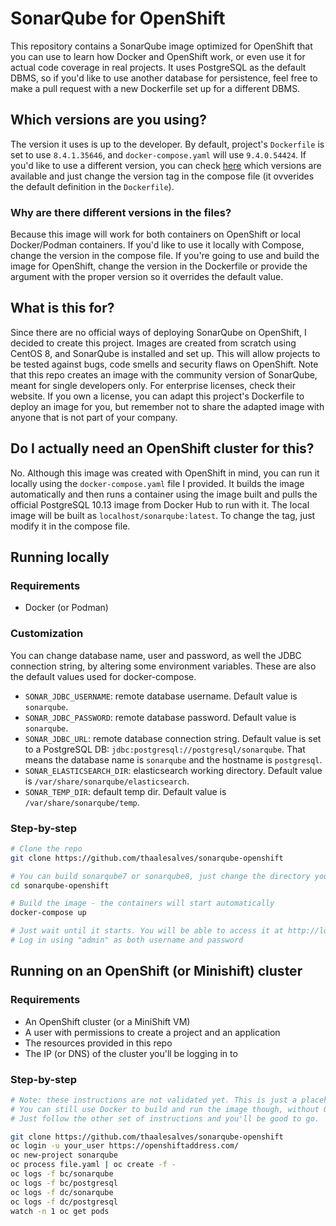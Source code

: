# SonarQube for OpenShift
This repository contains a SonarQube image optimized for OpenShift that you can use to learn how Docker and OpenShift work, or even use it for actual code coverage in real projects. It uses PostgreSQL as the default DBMS, so if you'd like to use another database for persistence, feel free to make a pull request with a new Dockerfile set up for a different DBMS.

## Which versions are you using?
The version it uses is up to the developer. By default, project's `Dockerfile` is set to use `8.4.1.35646`, and `docker-compose.yaml` will use `9.4.0.54424`. If you'd like to use a different version, you can check [here](https://binaries.sonarsource.com/?prefix=Distribution/sonarqube/) which versions are available and just change the version tag in the compose file (it ovverides the default definition in the `Dockerfile`).

### Why are there different versions in the files?
Because this image will work for both containers on OpenShift or local Docker/Podman containers. If you'd like to use it locally with Compose, change the version in the compose file. If you're going to use and build the image for OpenShift, change the version in the Dockerfile or provide the argument with the proper version so it overrides the default value.

## What is this for?
Since there are no official ways of deploying SonarQube on OpenShift, I decided to create this project. Images are created from scratch using CentOS 8, and SonarQube is installed and set up. This will allow projects to be tested against bugs, code smells and security flaws on OpenShift. Note that this repo creates an image with the community version of SonarQube, meant for single developers only. For enterprise licenses, check their website. If you own a license, you can adapt this project's Dockerfile to deploy an image for you, but remember not to share the adapted image with anyone that is not part of your company.

## Do I actually need an OpenShift cluster for this?
No. Although this image was created with OpenShift in mind, you can run it locally using the `docker-compose.yaml` file I provided. It builds the image automatically and then runs a container using the image built and pulls the official PostgreSQL 10.13 image from Docker Hub to run with it. The local image will be built as `localhost/sonarqube:latest`. To change the tag, just modify it in the compose file.

## Running locally
### Requirements
* Docker (or Podman)

### Customization
You can change database name, user and password, as well the JDBC connection string, by altering some environment variables. These are also the default values used for docker-compose.

* `SONAR_JDBC_USERNAME`: remote database username. Default value is `sonarqube`.
* `SONAR_JDBC_PASSWORD`: remote database password. Default value is `sonarqube`.
* `SONAR_JDBC_URL`: remote database connection string. Default value is set to a PostgreSQL DB: `jdbc:postgresql://postgresql/sonarqube`. That means the database name is `sonarqube` and the hostname is `postgresql`.
* `SONAR_ELASTICSEARCH_DIR`: elasticsearch working directory. Default value is `/var/share/sonarqube/elasticsearch`.
* `SONAR_TEMP_DIR`: default temp dir. Default value is `/var/share/sonarqube/temp`.

### Step-by-step
```bash
# Clone the repo
git clone https://github.com/thaalesalves/sonarqube-openshift

# You can build sonarqube7 or sonarqube8, just change the directory you'll cd into
cd sonarqube-openshift

# Build the image - the containers will start automatically
docker-compose up

# Just wait until it starts. You will be able to access it at http://localhost:9000 with your browser
# Log in using "admin" as both username and password
```

## Running on an OpenShift (or Minishift) cluster
### Requirements
* An OpenShift cluster (or a MiniShift VM)
* A user with permissions to create a project and an application
* The resources provided in this repo
* The IP (or DNS) of the cluster you'll be logging in to

### Step-by-step
```bash
# Note: these instructions are not validated yet. This is just a placeholder. I'm still working on the project.
# You can still use Docker to build and run the image though, without OpenShift.
# Just follow the other set of instructions and you'll be good to go.

git clone https://github.com/thaalesalves/sonarqube-openshift
oc login -u your_user https://openshiftaddress.com/
oc new-project sonarqube
oc process file.yaml | oc create -f -
oc logs -f bc/sonarqube
oc logs -f bc/postgresql
oc logs -f dc/sonarqube
oc logs -f dc/postgresql
watch -n 1 oc get pods
```
